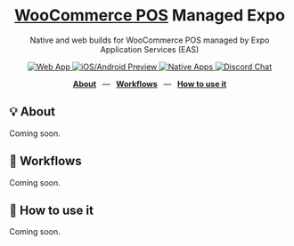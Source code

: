 <div align="center">
  <h1><a href="https://wcpos.com">WooCommerce POS</a> Managed Expo</h1>
  <p>Native and web builds for WooCommerce POS managed by Expo Application Services (EAS)</p>
  <p>
    <a href="https://wcpos.github.io/managed-expo/">
      <img src="https://github.com/wcpos/managed-expo/actions/workflows/build-web-app.yml/badge.svg" alt="Web App" />
    </a>
    <a href="https://github.com/wcpos/managed-expo/labels/preview">
      <img src="https://github.com/wcpos/managed-expo/actions/workflows/preview.yml/badge.svg" alt="iOS/Android Preview" />
    </a>
    <a href="https://github.com/wcpos/managed-expo">
      <img src="https://github.com/wcpos/managed-expo/actions/workflows/standalone.yml/badge.svg" alt="Native Apps" />
    </a>
		<a href="https://wcpos.com/discord">
      <img src="https://img.shields.io/badge/dynamic/json?url=https%3A%2F%2Fdiscord.com%2Fapi%2Finvites%2FGCEeEVpEvX%3Fwith_counts%3Dtrue&query=%24.approximate_presence_count&logo=discord&logoColor=white&label=users%20online&color=green" alt="Discord Chat" />
    </a>
  </p>
  <p>
    <a href="https://github.com/wcpos/managed-expo#-structure"><b>About</b></a>
    &ensp;&mdash;&ensp;
    <a href="https://github.com/wcpos/managed-expo#-workflows"><b>Workflows</b></a>
    &ensp;&mdash;&ensp;
    <a href="https://github.com/wcpos/managed-expo#-how-to-use-it"><b>How to use it</b></a>
  </p>
</div>

## 💡 About

Coming soon.

## 👷 Workflows

Coming soon.

## 🚀 How to use it

Coming soon.
